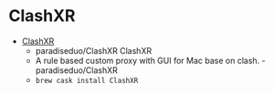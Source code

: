 # ClashXR
- [ClashXR](https://github.com/paradiseduo/ClashXR)
  -  paradiseduo/ClashXR   ClashXR  
  - A rule based custom proxy with GUI for Mac base on clash. - paradiseduo/ClashXR
  - `brew cask install ClashXR`

